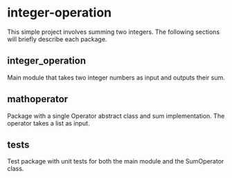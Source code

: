 # integer-operation

This simple project involves summing two integers.
The following sections will briefly describe each package.

## integer_operation
  Main module that takes two integer numbers as input and outputs their sum.
## mathoperator
  Package with a single Operator abstract class and sum implementation. The operator takes a list as input.
## tests
  Test package with unit tests for both the main module and the SumOperator class.
